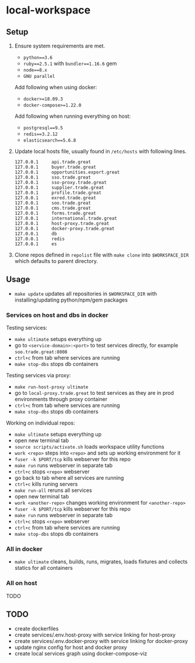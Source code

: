# local-workspace

## Setup

1. Ensure system requirements are met.
    - `python==3.6`
    - `ruby==2.5.1` with `bundler==1.16.6` gem
    - `node==8.x`
    - `GNU parallel`

    Add following when using docker:
    - `docker>=18.09.3`
    - `docker-compose>=1.22.0`

    Add following when running everything on host:
    - `postgresql==9.5`
    - `redis==3.2.12`
    - `elasticsearch==5.6.8`

2. Update local hosts file, usually found in `/etc/hosts` with following lines.

    ```Text
    127.0.0.1     api.trade.great
    127.0.0.1     buyer.trade.great
    127.0.0.1     opportunities.export.great
    127.0.0.1     sso.trade.great
    127.0.0.1     sso-proxy.trade.great
    127.0.0.1     supplier.trade.great
    127.0.0.1     profile.trade.great
    127.0.0.1     exred.trade.great
    127.0.0.1     soo.trade.great
    127.0.0.1     cms.trade.great
    127.0.0.1     forms.trade.great
    127.0.0.1     international.trade.great
    127.0.0.1     host-proxy.trade.great
    127.0.0.1     docker-proxy.trade.great
    127.0.0.1     db
    127.0.0.1     redis
    127.0.0.1     es
    ```

3. Clone repos defined in `repolist` file with `make clone` into `$WORKSPACE_DIR` which defaults to parent directory.

## Usage

- `make update` updates all repositories in `$WORKSPACE_DIR` with installing/updating python/npm/gem packages

### Services on host and dbs in docker

Testing services:

- `make ultimate` setups everything up
- go to `<service-domain>:<port>` to test services directly, for example `soo.trade.great:8008`
- `ctrl+c` from tab where services are running
- `make stop-dbs` stops db containers

Testing services via proxy:

- `make run-host-proxy ultimate`
- go to `local-proxy.trade.great` to test services as they are in prod environments through proxy container
- `ctrl+c` from tab where services are running
- `make stop-dbs` stops db containers

Working on individual repos:

- `make ultimate` setups everything up
- open new terminal tab
- `source scripts/activate.sh` loads workspace utility functions
- `work <repo>` steps into `<repo>` and sets up working environment for it
- `fuser -k $PORT/tcp` kills webserver for this repo
- `make run` runs webserver in separate tab
- `ctrl+c` stops `<repo>` webserver
- go back to tab where all services are running
- `ctrl+c` kills runing servers
- `make run-all` reruns all services
- open new terminal tab
- `work <another-repo>` changes working environment for `<another-repo>`
- `fuser -k $PORT/tcp` kills webserver for this repo
- `make run` runs webserver in separate tab
- `ctrl+c` stops `<repo>` webserver
- `ctrl+c` from tab where services are running
- `make stop-dbs` stops db containers

### All in docker

- `make ultimate` cleans, builds, runs, migrates, loads fixtures and collects statics for all containers

### All on host

TODO

## TODO

- create dockerfiles
- create services/.env.host-proxy with service linking for host-proxy
- create services/.env.docker-proxy with service linking for docker-proxy
- update nginx config for host and docker proxy
- create local services graph using docker-compose-viz
